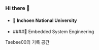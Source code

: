 ### Hi there 👋

- #### 🔭 Inchoen National University
- ####🌱 Embedded System Engineering

Taebee00의 기록 공간
